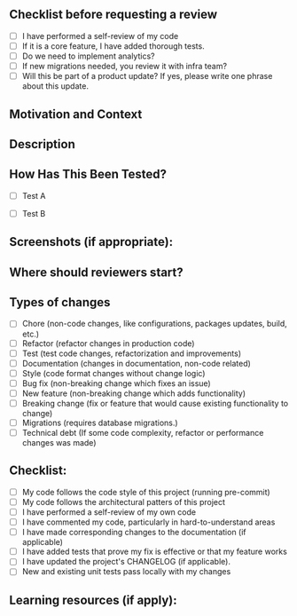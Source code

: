 <!--- Provide a general summary of your changes in the Title above -->


<!--- This checklist is for personal control, remove this before create the pull-request -->
## Checklist before requesting a review
- [ ] I have performed a self-review of my code
- [ ] If it is a core feature, I have added thorough tests.
- [ ] Do we need to implement analytics?
- [ ] If new migrations needed, you review it with infra team?
- [ ] Will this be part of a product update? If yes, please write one phrase about this update.
<!------------------------------------------------------------------------------------------->


## Motivation and Context
<!---
Why is this change required? What problem does it solve?
If it fixes an open issue, please link to the issue here.
-->


## Description
<!--- Describe your changes in detail -->

## How Has This Been Tested?
<!---
Please describe in detail how you tested your changes.
Include details of your testing environment, and the tests you ran to see how your change affects other areas of the code, etc.
Please describe the tests that you ran to verify your changes. Provide instructions so we can reproduce.
Please also list any relevant details for your test configuration
-->

- [ ] Test A
- [ ] Test B


## Screenshots (if appropriate):

## Where should reviewers start?
<!--- Describe the parts where the reviewers could start to review changes. -->

## Types of changes
<!---
What types of changes does your code introduce? Put an `x` in all the boxes that apply:
Please delete options that are not relevant.
-->
- [ ] Chore (non-code changes, like configurations, packages updates, build, etc.)
- [ ] Refactor (refactor changes in production code)
- [ ] Test (test code changes, refactorization and improvements)
- [ ] Documentation (changes in documentation, non-code related)
- [ ] Style (code format changes without change logic)
- [ ] Bug fix (non-breaking change which fixes an issue)
- [ ] New feature (non-breaking change which adds functionality)
- [ ] Breaking change (fix or feature that would cause existing functionality to change)
- [ ] Migrations (requires database migrations.) <!--  Use the label `migrations` in this PR -->
- [ ] Technical debt (If some code complexity, refactor or performance changes was made)

## Checklist:
<!---
Go over all the following points, and put an `x` in all the boxes that apply.
If you're unsure about any of these, don't hesitate to ask. We're here to help!
-->
- [ ] My code follows the code style of this project (running pre-commit)
- [ ] My code follows the architectural patters of this project
- [ ] I have performed a self-review of my own code
- [ ] I have commented my code, particularly in hard-to-understand areas
- [ ] I have made corresponding changes to the documentation (if applicable)
- [ ] I have added tests that prove my fix is effective or that my feature works
- [ ] I have updated the project's CHANGELOG (if applicable).
- [ ] New and existing unit tests pass locally with my changes

## Learning resources (if apply):
